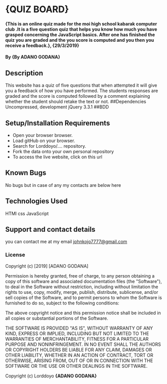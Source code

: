 # {QUIZ BOARD}
#### {This is an online quiz made for the moi high school kabarak computer club .It is a five question quiz that helps you know how much you have grasped concerning the JavaScript basics. After one has finished the quiz you are graded and the you score is computed and you then you receive a feedback.}, {29/3/2019}
#### By **{By ADANO GODANA}**
## Description
This website has a quiz of five questions that when attempted it will give you a feedback of how you have performed. The students responses are graded and the score is computed followed by a comment explaining whether the student should retake the text or not.
##Dependencies
Uncompressed, development jQuery 3.3.1
##BDD

## Setup/Installation Requirements
* Open your browser browser.
* Load gitHub on your browser.
* Search for Lorddoyo/.... repository.
* Fork the data onto your own personal repository
* To access the live website, click on this url

## Known Bugs
No bugs but in case of any my contacts are below here
## Technologies Used
HTMl
css
JavaScript
## Support and contact details
you can contact me at my email johnkojo7777@gmail.com
### License
Copyright (c) [2019] [ADANO GODANA]

Permission is hereby granted, free of charge, to any person obtaining a copy
of this software and associated documentation files (the "Software"), to deal
in the Software without restriction, including without limitation the rights
to use, copy, modify, merge, publish, distribute, sublicense, and/or sell
copies of the Software, and to permit persons to whom the Software is
furnished to do so, subject to the following conditions:

The above copyright notice and this permission notice shall be included in all
copies or substantial portions of the Software.

THE SOFTWARE IS PROVIDED "AS IS", WITHOUT WARRANTY OF ANY KIND, EXPRESS OR
IMPLIED, INCLUDING BUT NOT LIMITED TO THE WARRANTIES OF MERCHANTABILITY,
FITNESS FOR A PARTICULAR PURPOSE AND NONINFRINGEMENT. IN NO EVENT SHALL THE
AUTHORS OR COPYRIGHT HOLDERS BE LIABLE FOR ANY CLAIM, DAMAGES OR OTHER
LIABILITY, WHETHER IN AN ACTION OF CONTRACT, TORT OR OTHERWISE, ARISING FROM,
OUT OF OR IN CONNECTION WITH THE SOFTWARE OR THE USE OR OTHER DEALINGS IN THE
SOFTWARE.

Copyright (c) Lorddoyo **{ADANO GODANA}**
